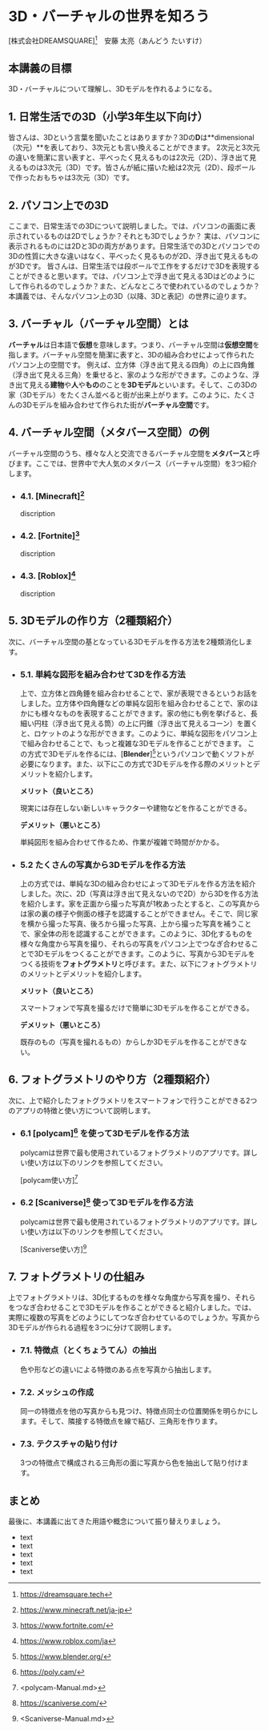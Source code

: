 # 3D・バーチャルの世界を知ろう

[株式会社DREAMSQUARE][^9]　安藤 太亮（あんどう たいすけ）

## 本講義の目標

3D・バーチャルについて理解し、3Dモデルを作れるようになる。

## 1. 日常生活での3D（小学3年生以下向け）

皆さんは、3Dという言葉を聞いたことはありますか？3Dの**D**は**dimensional（次元）**を表しており、3次元とも言い換えることができます。
2次元と3次元の違いを簡潔に言い表すと、平べったく見えるものは2次元（2D）、浮き出て見えるものは3次元（3D）です。皆さんが紙に描いた絵は2次元（2D）、段ボールで作ったおもちゃは3次元（3D）です。

## 2. パソコン上での3D

ここまで、日常生活での3Dについて説明しました。では、パソコンの画面に表示されているものは2Dでしょうか？それとも3Dでしょうか？
実は、パソコンに表示されるものには2Dと3Dの両方があります。日常生活での3Dとパソコンでの3Dの性質に大きな違いはなく、平べったく見るものが2D、浮き出て見えるものが3Dです。
皆さんは、日常生活では段ボールで工作をするだけで3Dを表現することができると思います。では、パソコン上で浮き出て見える3Dはどのようにして作られるのでしょうか？また、どんなところで使われているのでしょうか？
本講義では、そんなパソコン上の3D（以降、3Dと表記）の世界に迫ります。

## 3. バーチャル（バーチャル空間）とは

**バーチャル**は日本語で**仮想**を意味します。つまり、バーチャル空間は**仮想空間**を指します。バーチャル空間を簡潔に表すと、3Dの組み合わせによって作られたパソコン上の空間です。
例えば、立方体（浮き出て見える四角）の上に四角錐（浮き出て見える三角）を乗せると、家のような形ができます。このような、浮き出て見える**建物**や**人**や**もの**のことを**3Dモデル**といいます。そして、この3Dの家（3Dモデル）をたくさん並べると街が出来上がります。このように、たくさんの3Dモデルを組み合わせて作られた街が**バーチャル空間**です。

## 4. バーチャル空間（メタバース空間）の例

バーチャル空間のうち、様々な人と交流できるバーチャル空間を**メタバース**と呼びます。ここでは、世界中で大人気のメタバース（バーチャル空間）を3つ紹介します。

- ### 4.1. [Minecraft][^1]

    discription

- ### 4.2. [Fortnite][^2]

    discription

- ### 4.3. [Roblox][^3]

    discription

## 5. 3Dモデルの作り方（2種類紹介）

次に、バーチャル空間の基となっている3Dモデルを作る方法を2種類消化します。

- ### 5.1. 単純な図形を組み合わせて3Dを作る方法

    上で、立方体と四角錘を組み合わせることで、家が表現できるというお話をしました。立方体や四角錘などの単純な図形を組み合わせることで、家のほかにも様々なものを表現することができます。家の他にも例を挙げると、長細い円柱（浮き出て見える筒）の上に円錐（浮き出て見えるコーン）を置くと、ロケットのような形ができます。このように、単純な図形をパソコン上で組み合わせることで、もっと複雑な3Dモデルを作ることができます。
    この方式で3Dモデルを作るには、[**Blender**][^4]というパソコンで動くソフトが必要になります。また、以下にこの方式で3Dモデルを作る際のメリットとデメリットを紹介します。

    **メリット（良いところ）**

    現実には存在しない新しいキャラクターや建物などを作ることができる。

    **デメリット（悪いところ）**

    単純図形を組み合わせて作るため、作業が複雑で時間がかかる。

- ### 5.2 たくさんの写真から3Dモデルを作る方法

    上の方式では、単純な3Dの組み合わせによって3Dモデルを作る方法を紹介しました。次に、2D（写真は浮き出て見えないので2D）から3Dを作る方法を紹介します。家を正面から撮った写真が1枚あったとすると、この写真からは家の裏の様子や側面の様子を認識することができません。そこで、同じ家を横から撮った写真、後ろから撮った写真、上から撮った写真を補うことで、家全体の形を認識することができます。このように、3D化するものを様々な角度から写真を撮り、それらの写真をパソコン上でつなぎ合わせることで3Dモデルをつくることができます。このように、写真から3Dモデルをつくる技術を**フォトグラメトリ**と呼びます。また、以下にフォトグラメトリのメリットとデメリットを紹介します。

    **メリット（良いところ）**

    スマートフォンで写真を撮るだけで簡単に3Dモデルを作ることができる。

    **デメリット（悪いところ）**

    既存のもの（写真を撮れるもの）からしか3Dモデルを作ることができない。

## 6. フォトグラメトリのやり方（2種類紹介）

次に、上で紹介したフォトグラメトリをスマートフォンで行うことができる2つのアプリの特徴と使い方について説明します。

- ### 6.1 [polycam][^5] を使って3Dモデルを作る方法

    polycamは世界で最も使用されているフォトグラメトリのアプリです。詳しい使い方は以下のリンクを参照してください。

    [polycam使い方][^6]

- ### 6.2 [Scaniverse][^7] 使って3Dモデルを作る方法

    polycamは世界で最も使用されているフォトグラメトリのアプリです。詳しい使い方は以下のリンクを参照してください。

    [Scaniverse使い方][^8]

## 7. フォトグラメトリの仕組み

上でフォトグラメトリは、3D化するものを様々な角度から写真を撮り、それらをつなぎ合わせることで3Dモデルを作ることができると紹介しました。では、実際に複数の写真をどのようにしてつなぎ合わせているのでしょうか。写真から3Dモデルが作られる過程を3つに分けて説明します。

- ### 7.1. 特徴点（とくちょうてん）の抽出

    色や形などの違いによる特徴のある点を写真から抽出します。

- ### 7.2. メッシュの作成

    同一の特徴点を他の写真からも見つけ、特徴点同士の位置関係を明らかにします。そして、隣接する特徴点を線で結び、三角形を作ります。

- ### 7.3. テクスチャの貼り付け

    3つの特徴点で構成される三角形の面に写真から色を抽出して貼り付けます。

## まとめ

最後に、本講義に出てきた用語や概念について振り替えりましょう。

- text
- text
- text
- text
- text

[^1]:<https://www.minecraft.net/ja-jp>
[^2]:<https://www.fortnite.com/>
[^3]:<https://www.roblox.com/ja>
[^4]:<https://www.blender.org/>
[^5]:<https://poly.cam/>
[^6]:<polycam-Manual.md>
[^7]:<https://scaniverse.com/>
[^8]:<Scaniverse-Manual.md>
[^9]:<https://dreamsquare.tech>
